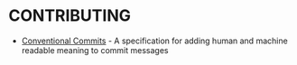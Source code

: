 # CONTRIBUTING

- [Conventional Commits](https://www.conventionalcommits.org/zh-hans/) - A specification for adding human and machine readable meaning to commit messages